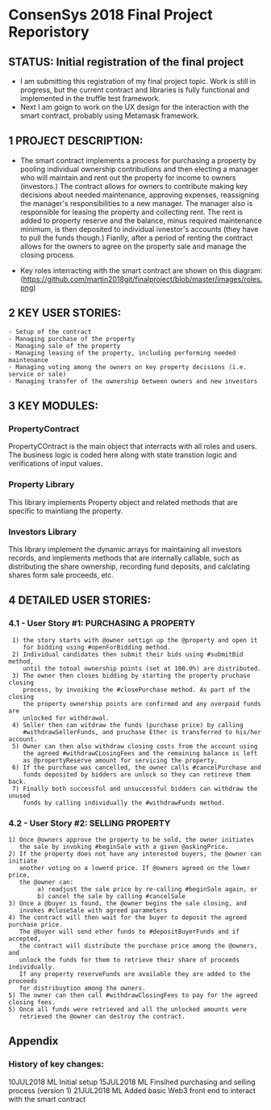 # ConsenSys 2018 Final Project Reporistory
## STATUS: Initial registration of the final project
- I am submitting this registration of my final project topic. Work is still in progress, but the current contract and libraries is fully functional and implemented in the truffle test framework.
- Next I am goign to work on the UX design for the interaction with the smart contract, probably using Metamask framework.

## 1 PROJECT DESCRIPTION:
- The smart contract implements a process for purchasing a property by pooling individual ownership contributions
    and then electing a manager who will maintain and rent out the property for income to owners (investors.)
    The contract allows for owners to contribute making key decisions about needed maintenance, approving expenses,
    reassigning the manager's responsibilities to a new manager. The manager also is responsible for leasing the property
    and collecting rent. The rent is added to property reserve and the balance, minus required maintenance minimum, is
    then deposited to individual ivnestor's accounts (they have to pull the funds though.) Fianlly, after a period of
    renting the contract allows for the owners to agree on the property sale and manage the closing process.

- Key roles interracting with the smart contract are shown on this diagram: (https://github.com/martin2018git/finalproject/blob/master/images/roles.png)

## 2 KEY USER STORIES:
    - Setup of the contract
    - Managing purchase of the property
    - Managing sale of the property
    - Managing leasing of the property, including performing needed maintenance
    - Managing voting among the owners on key property decisions (i.e. service or sale)
    - Managing transfer of the ownership between owners and new investors

## 3 KEY MODULES:

  ### PropertyContract
  PropertyCOntract is the main object that interracts with all roles and users. The business logic is coded here along with state transtion logic and verifications of input values.

  ### Property Library
  This library implements Property object and related methods that are specific to maintiang the property.

  ### Investors Library
  This library implement the dynamic arrays for maintaining all investors records, and implements methods that are internally callable, such as distributing the share ownership, recording fund deposits, and calclating shares form sale proceeds, etc.

## 4 DETAILED USER STORIES:

  ### 4.1 - User Story #1: PURCHASING A PROPERTY
     1) the story starts with @owner settign up the @property and open it
        for bidding using #openForBidding method.
     2) Individual candidates then submit their bids using #submitBid method,
        until the totoal ownership points (set at 100.0%) are distributed.
     3) The owner then closes bidding by starting the property pruchase closing
        process, by invoiking the #closePurchase method. As part of the closing
        the property ownership points are confirmed and any overpaid funds are
        unlocked for withdrawal.
     4) Seller then can witdraw the funds (purchase price) by calling
        #withdrawSellerFunds, and pruchase Ether is transferred to his/her account.
     5) Owner can then also withdraw closing costs from the account using
        the agreed #withdrawCLosingFees and the remaining balance is left
        as @propertyReserve amount for servicing the property.
     6) If the purchase was cancelled, the owner calls #cancelPurchase and
        funds deposited by bidders are unlock so they can retireve them back.
     7) Finally both successful and unsuccessful bidders can withdraw the unused
        funds by calling individually the #withdrawFunds method.

  ### 4.2 - User Story #2: SELLING PROPERTY
    1) Once @owners approve the property to be sold, the owner initiates
       the sale by invoking #beginSale with a given @askingPrice.
    2) If the property does not have any interested buyers, the @owner can initiate
       another voting on a lowerd price. If @owners agreed on the lower price,
       the @owner can:
            a) readjust the sale price by re-calling #beginSale again, or
            b) cancel the sale by calling #cancelSale
    3) Once a @buyer is found, the @owner begins the sale closing, and
       invokes #closeSale with agreed parameters
    4) The contract will then wait for the buyer to deposit the agreed purchase price.
       The @buyer will send ether funds to #depositBuyerFunds and if accepted,
       the contract will distribute the purchase price among the @owners, and
       unlock the funds for them to retrieve their share of proceeds individually.
       If any property reserveFunds are available they are added to the proceeds
       for distribuytion among the owners.
    5) The owner can then call #withdrawClosingFees to pay for the agreed closing fees.
    5) Once all funds were retrieved and all the unlocked amounts were
       retrieved the @owner can destroy the contract.

## Appendix
### History of key changes:
  10JUL2018 ML  Initial setup
  15JUL2018 ML  Finsihed purchasing and selling process (version 1)
  21JUL2018 ML  Added basic Web3 front end to interact with the smart contract
